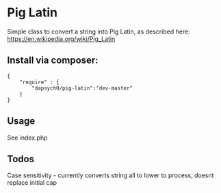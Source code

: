 # Pig Latin

Simple class to convert a string into Pig Latin, as described here:
https://en.wikipedia.org/wiki/Pig_Latin

## Install via composer:

    {
        "require" : {
            "dapsych0/pig-latin":"dev-master"
        }
    }

## Usage

See index.php

## Todos

Case sensitivity - currently converts string all to lower to process, doesnt replace initial cap
